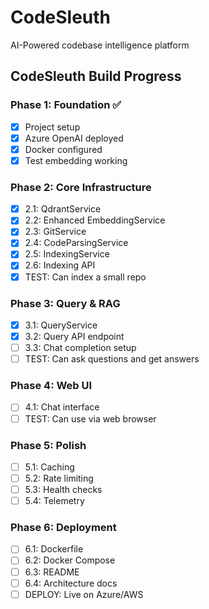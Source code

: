 # CodeSleuth
AI-Powered codebase intelligence platform

## CodeSleuth Build Progress

### Phase 1: Foundation ✅
- [x] Project setup
- [x] Azure OpenAI deployed
- [x] Docker configured
- [x] Test embedding working

### Phase 2: Core Infrastructure
- [x] 2.1: QdrantService
- [x] 2.2: Enhanced EmbeddingService
- [x] 2.3: GitService
- [x] 2.4: CodeParsingService
- [x] 2.5: IndexingService
- [x] 2.6: Indexing API
- [x] TEST: Can index a small repo

### Phase 3: Query & RAG
- [x] 3.1: QueryService
- [x] 3.2: Query API endpoint
- [ ] 3.3: Chat completion setup
- [ ] TEST: Can ask questions and get answers

### Phase 4: Web UI
- [ ] 4.1: Chat interface
- [ ] TEST: Can use via web browser

### Phase 5: Polish
- [ ] 5.1: Caching
- [ ] 5.2: Rate limiting
- [ ] 5.3: Health checks
- [ ] 5.4: Telemetry

### Phase 6: Deployment
- [ ] 6.1: Dockerfile
- [ ] 6.2: Docker Compose
- [ ] 6.3: README
- [ ] 6.4: Architecture docs
- [ ] DEPLOY: Live on Azure/AWS